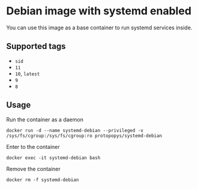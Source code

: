 # Debian image with systemd enabled

You can use this image as a base container to run systemd services inside.

## Supported tags
 - `sid`
 - `11`
 - `10`, `latest`
 - `9`
 - `8`

## Usage

Run the container as a daemon

`docker run -d --name systemd-debian --privileged -v /sys/fs/cgroup:/sys/fs/cgroup:ro protopopys/systemd-debian`

Enter to the container

`docker exec -it systemd-debian bash`

Remove the container

`docker rm -f systemd-debian`
